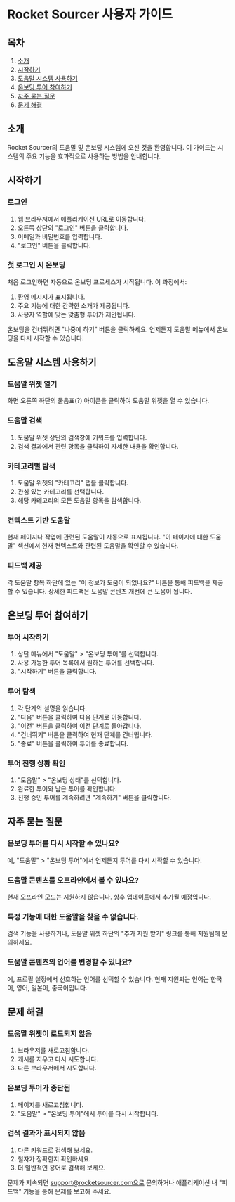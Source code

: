 # Rocket Sourcer 사용자 가이드

## 목차

1. [소개](#소개)
2. [시작하기](#시작하기)
3. [도움말 시스템 사용하기](#도움말-시스템-사용하기)
4. [온보딩 투어 참여하기](#온보딩-투어-참여하기)
5. [자주 묻는 질문](#자주-묻는-질문)
6. [문제 해결](#문제-해결)

## 소개

Rocket Sourcer의 도움말 및 온보딩 시스템에 오신 것을 환영합니다. 이 가이드는 시스템의 주요 기능을 효과적으로 사용하는 방법을 안내합니다.

## 시작하기

### 로그인

1. 웹 브라우저에서 애플리케이션 URL로 이동합니다.
2. 오른쪽 상단의 "로그인" 버튼을 클릭합니다.
3. 이메일과 비밀번호를 입력합니다.
4. "로그인" 버튼을 클릭합니다.

### 첫 로그인 시 온보딩

처음 로그인하면 자동으로 온보딩 프로세스가 시작됩니다. 이 과정에서:

1. 환영 메시지가 표시됩니다.
2. 주요 기능에 대한 간략한 소개가 제공됩니다.
3. 사용자 역할에 맞는 맞춤형 투어가 제안됩니다.

온보딩을 건너뛰려면 "나중에 하기" 버튼을 클릭하세요. 언제든지 도움말 메뉴에서 온보딩을 다시 시작할 수 있습니다.

## 도움말 시스템 사용하기

### 도움말 위젯 열기

화면 오른쪽 하단의 물음표(?) 아이콘을 클릭하여 도움말 위젯을 열 수 있습니다.

### 도움말 검색

1. 도움말 위젯 상단의 검색창에 키워드를 입력합니다.
2. 검색 결과에서 관련 항목을 클릭하여 자세한 내용을 확인합니다.

### 카테고리별 탐색

1. 도움말 위젯의 "카테고리" 탭을 클릭합니다.
2. 관심 있는 카테고리를 선택합니다.
3. 해당 카테고리의 모든 도움말 항목을 탐색합니다.

### 컨텍스트 기반 도움말

현재 페이지나 작업에 관련된 도움말이 자동으로 표시됩니다. "이 페이지에 대한 도움말" 섹션에서 현재 컨텍스트와 관련된 도움말을 확인할 수 있습니다.

### 피드백 제공

각 도움말 항목 하단에 있는 "이 정보가 도움이 되었나요?" 버튼을 통해 피드백을 제공할 수 있습니다. 상세한 피드백은 도움말 콘텐츠 개선에 큰 도움이 됩니다.

## 온보딩 투어 참여하기

### 투어 시작하기

1. 상단 메뉴에서 "도움말" > "온보딩 투어"를 선택합니다.
2. 사용 가능한 투어 목록에서 원하는 투어를 선택합니다.
3. "시작하기" 버튼을 클릭합니다.

### 투어 탐색

1. 각 단계의 설명을 읽습니다.
2. "다음" 버튼을 클릭하여 다음 단계로 이동합니다.
3. "이전" 버튼을 클릭하여 이전 단계로 돌아갑니다.
4. "건너뛰기" 버튼을 클릭하여 현재 단계를 건너뜁니다.
5. "종료" 버튼을 클릭하여 투어를 종료합니다.

### 투어 진행 상황 확인

1. "도움말" > "온보딩 상태"를 선택합니다.
2. 완료한 투어와 남은 투어를 확인합니다.
3. 진행 중인 투어를 계속하려면 "계속하기" 버튼을 클릭합니다.

## 자주 묻는 질문

### 온보딩 투어를 다시 시작할 수 있나요?
예, "도움말" > "온보딩 투어"에서 언제든지 투어를 다시 시작할 수 있습니다.

### 도움말 콘텐츠를 오프라인에서 볼 수 있나요?
현재 오프라인 모드는 지원하지 않습니다. 향후 업데이트에서 추가될 예정입니다.

### 특정 기능에 대한 도움말을 찾을 수 없습니다.
검색 기능을 사용하거나, 도움말 위젯 하단의 "추가 지원 받기" 링크를 통해 지원팀에 문의하세요.

### 도움말 콘텐츠의 언어를 변경할 수 있나요?
예, 프로필 설정에서 선호하는 언어를 선택할 수 있습니다. 현재 지원되는 언어는 한국어, 영어, 일본어, 중국어입니다.

## 문제 해결

### 도움말 위젯이 로드되지 않음

1. 브라우저를 새로고침합니다.
2. 캐시를 지우고 다시 시도합니다.
3. 다른 브라우저에서 시도합니다.

### 온보딩 투어가 중단됨

1. 페이지를 새로고침합니다.
2. "도움말" > "온보딩 투어"에서 투어를 다시 시작합니다.

### 검색 결과가 표시되지 않음

1. 다른 키워드로 검색해 보세요.
2. 철자가 정확한지 확인하세요.
3. 더 일반적인 용어로 검색해 보세요.

문제가 지속되면 support@rocketsourcer.com으로 문의하거나 애플리케이션 내 "피드백" 기능을 통해 문제를 보고해 주세요. 